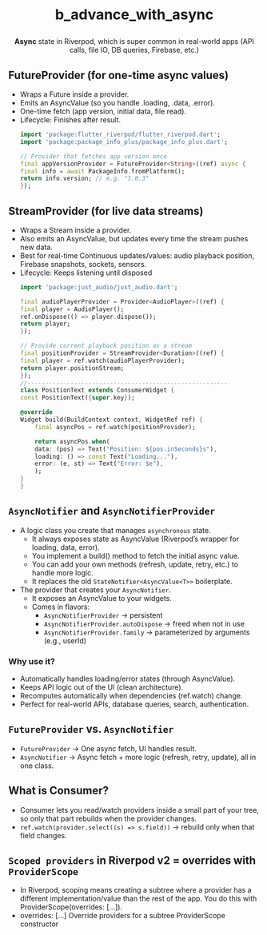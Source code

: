 # <p align="center">b_advance_with_async</p>

<div align="center"><b>Async</b> state in Riverpod, which is super common in real-world apps (API calls, file IO, DB queries, Firebase, etc.)</div>

## FutureProvider (for one-time async values)
- Wraps a Future<T> inside a provider.
- Emits an AsyncValue<T> (so you handle .loading, .data, .error).
- One-time fetch (app version, initial data, file read).
- Lifecycle: Finishes after result.
    ```dart
    import 'package:flutter_riverpod/flutter_riverpod.dart';
    import 'package:package_info_plus/package_info_plus.dart';

    // Provider that fetches app version once
    final appVersionProvider = FutureProvider<String>((ref) async {
    final info = await PackageInfo.fromPlatform();
    return info.version; // e.g. "1.0.3"
    });
    ```
## StreamProvider (for live data streams)
- Wraps a Stream<T> inside a provider.
- Also emits an AsyncValue<T>, but updates every time the stream pushes new data.
- Best for real-time Continuous updates/values: audio playback position, Firebase snapshots, sockets, sensors.
- Lifecycle: Keeps listening until disposed
    ```dart
    import 'package:just_audio/just_audio.dart';

    final audioPlayerProvider = Provider<AudioPlayer>((ref) {
    final player = AudioPlayer();
    ref.onDispose(() => player.dispose());
    return player;
    });

    // Provide current playback position as a stream
    final positionProvider = StreamProvider<Duration>((ref) {
    final player = ref.watch(audioPlayerProvider);
    return player.positionStream;
    });
    //--------------------------------------------------------
    class PositionText extends ConsumerWidget {
    const PositionText({super.key});

    @override
    Widget build(BuildContext context, WidgetRef ref) {
        final asyncPos = ref.watch(positionProvider);

        return asyncPos.when(
        data: (pos) => Text("Position: ${pos.inSeconds}s"),
        loading: () => const Text("Loading..."),
        error: (e, st) => Text("Error: $e"),
        );
    }
    }
    ```
## `AsyncNotifier` and `AsyncNotifierProvider`
- A logic class you create that manages `asynchronous` state.
    - It always exposes state as AsyncValue<T> (Riverpod’s wrapper for loading, data, error).
    - You implement a build() method to fetch the initial async value.
    - You can add your own methods (refresh, update, retry, etc.) to handle more logic.
    - It replaces the old `StateNotifier<AsyncValue<T>>` boilerplate.
- The provider that creates your `AsyncNotifier`.
    - It exposes an AsyncValue<T> to your widgets.
    - Comes in flavors:
        - `AsyncNotifierProvider` → persistent
        - `AsyncNotifierProvider.autoDispose` → freed when not in use
        - `AsyncNotifierProvider.family` → parameterized by arguments (e.g., userId)
### Why use it?
- Automatically handles loading/error states (through AsyncValue<T>).
- Keeps API logic out of the UI (clean architecture).
- Recomputes automatically when dependencies (ref.watch) change.
- Perfect for real-world APIs, database queries, search, authentication.

## `FutureProvider` vs. `AsyncNotifier`
- `FutureProvider` → One async fetch, UI handles result.
- `AsyncNotifier` → Async fetch + more logic (refresh, retry, update), all in one class.

## What is Consumer?
- Consumer lets you read/watch providers inside a small part of your tree, so only that part rebuilds when the provider changes.
- `ref.watch(provider.select((s) => s.field))` → rebuild only when that field changes.
## `Scoped providers` in Riverpod v2 = overrides with `ProviderScope`
- In Riverpod, scoping means creating a subtree where a provider has a different implementation/value than the rest of the app. You do this with ProviderScope(overrides: [...]).
- overrides: [...] Override providers for a subtree ProviderScope constructor
